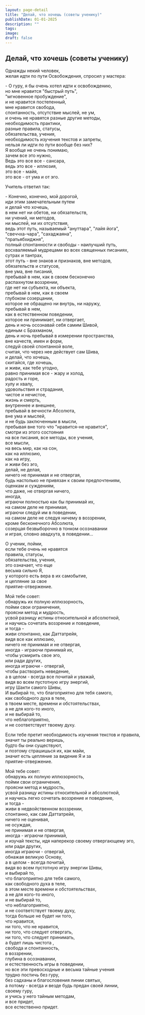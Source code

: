 ```yaml
---
layout: page-detail
title: "Делай, что хочешь (советы ученику)"
publishDate: 01-01-2025
description: ""
tags:
image:
draft: false
---
```


## Делай, что хочешь (советы ученику)
Однажды некий человек,   
желая идти по пути Освобождения, спросил у мастера:  
  
\- О гуру, я бы очень хотел идти к освобождению,  
но мне нравится "быстрый путь",  
"мгновенное пробуждение",  
и не нравится постепенный,  
мне нравится свобода,  
спонтанность, отсутствие мыслей, не ум,   
и очень не нравятся разные другие методы,  
необходимость практики,  
разные правила, статусы,   
обязательства, учения,   
необходимость изучения текстов и запреты,  
нельзя ли идти по пути вообще без них?  
Я вообще не очень понимаю,   
зачем все это нужно,  
Ведь это все все - сансара,   
ведь это все - иллюзия,   
это все - майя,  
это все - от ума и от эго.  
  
Учитель ответил так:  
  
\- Конечно, конечно, мой дорогой,   
иди этим замечательным путем  
и делай что хочешь,   
в нем нет ни обетов, ни обязательств,   
ни учений, ни методов,  
ни мыслей, ни их отсутствия,  
ведь этот путь, называемый "ануттара", "лайя йога",  
"свеччха-чара", "сахаджаяна",  
"пратьябхиджня",  
полный спонтанности и свободы - наилучший путь,  
восхваляемый мудрецами во всех священных писаниях,  
сутрах и тантрах,  
этот путь - вне знаков и признаков, вне методов,  
обязательств и статусов,  
вне ума, вне писаний,  
пребывай в нем, как в своем бесконечно  
распахнутом воззрении,  
где нет ни субъекта, ни объекта,  
пребывай в нем, как в своем   
глубоком созерцании,   
которое не обращено ни внутрь, ни наружу,  
пребывай в нем,  
как в естественном поведении,  
которое ни принимает, ни отвергает,  
день и ночь осознавай себя самим Шивой,   
единым с Брахманом,   
день и ночь пребывай в измерении пространства,  
вне качеств, имен и форм,  
следуй своей спонтанной воле,   
считая, что через нее действует сам Шива,  
и делай, что хочешь,  
скитайся, где хочешь,  
и живи, как тебе угодно,  
равно принимая все - жару и холод,   
радость и горе,  
хулу и хвалу,  
удовольствия и страдания,  
чистое и нечистое,  
жизнь и смерть,  
внутреннее и внешнее,  
пребывай в вечности Абсолюта,  
вне ума и мыслей,  
и не будь заключенным в мысли,  
пребывая вне того что "нравится-не нравится",  
смотри из этого состояния   
на все писания, все методы, все учения,   
все мысли,  
на весь мир, как на сон,   
как на иллюзию,  
как на игру,  
и живи без эго,   
делай, не делая,  
ничего не принимая и не отвергая,  
будь настолько не привязан к своим предпочтениям,  
оценкам и суждениям,  
что даже, не отвергая ничего,  
иногда,  
играючи полностью как бы принимай их,   
на самом деле не принимая,  
играючи следуй им в поведении,  
на самом деле не следуя ничему в воззрении,  
кроме бесконечного Абсолюта,  
созерцая безвыборочно в тонком осознавании  
и играя, словно авадхута, в поведении...  
  
О ученик, пойми,  
если тебе очень не нравятся   
правила, статусы,   
обязательства, учения,   
это означает, что еще   
весьма сильно Я,   
у которого есть вера в их самобытие,  
и цепляние за свое  
приятие-отвержение.  
  
Мой тебе совет:  
обнаружь их полную иллюзорность,  
пойми свои ограничения,  
проясни метод и мудрость,  
усвой разницу истины относительной и абсолютной,  
и научись сочетать воззрение и поведение,  
и тогда -  
живи спонтанно, как Даттатрейя,  
видя все как иллюзию,  
ничего не принимая и не отвергая,  
иногда - играючи принимай их,  
чтобы усмирить свое эго,  
или ради других,  
иногда играючи - отвергай,   
чтобы растворить неведение,  
а в целом - всегда все почитай и уважай,  
видя во всем пустотную игру энергий,  
игру Шакти самого Шивы,  
И выбирай то, что благоприятно для тебя самого,   
как свободного духа в теле,   
в твоем месте, времени и обстоятельствах,   
а не для кого-то иного,  
и не выбирай то,  
что неблагоприятно,   
и не соответствует твоему духу.  
  
Если тебе претит необходимость изучения текстов и правила,  
значит ты реально веришь,  
будто бы они существуют,   
и поэтому страшишься их, как майи,   
значит есть цепляние за видение Я и за   
приятие-отвержение.  
  
Мой тебе совет:   
обнаружь их полную иллюзорность,   
пойми свои ограничения,   
проясни метод и мудрость,   
усвой разницу истины относительной и абсолютной,   
и научись легко сочетать воззрение и поведение,   
и тогда -  
живи в недвойственном воззрении,  
спонтанно, как сам Даттатрейя,   
ничего не оценивая,  
не осуждая,   
не принимая и не отвергая,   
иногда - играючи принимай,   
и изучай тексты, идя наперекор своему отвергающему эго,  
или ради других,  
иногда играючи - отвергай,   
обнажая великую Основу,  
а в целом - всегда почитай,   
видя во всем пустотную игру энергии Шивы,  
и выбирай то,  
что благоприятно для тебя самого,   
как свободного духа в теле,   
в этом месте времени и обстоятельствах,   
а не для кого-то иного,   
и не выбирай то,  
что неблагоприятно,  
и не соответствует твоему духу,  
тогда больше не будет ни того,  
что нравится,  
ни того, что не нравится,  
ни того, что следует отвергать,  
ни того, что следует принимать,  
а будет лишь чистота ,  
свобода и спонтанность,  
в воззрении,  
глубина в осознавании,  
и естественность игры в поведении,  
но все эти превосходные и весьма тайные учения   
трудно постичь без гуру,  
без садханы и благословения линии святых,   
а потому - всегда и везде будь предан своей линии,   
своему гуру,   
и учись у него тайным методам,   
и все придет,  
все естественно придет.
  
  
